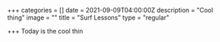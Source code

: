 +++
categories = []
date = 2021-09-09T04:00:00Z
description = "Cool thing"
image = ""
title = "Surf Lessons"
type = "regular"

+++
Today is the cool thin